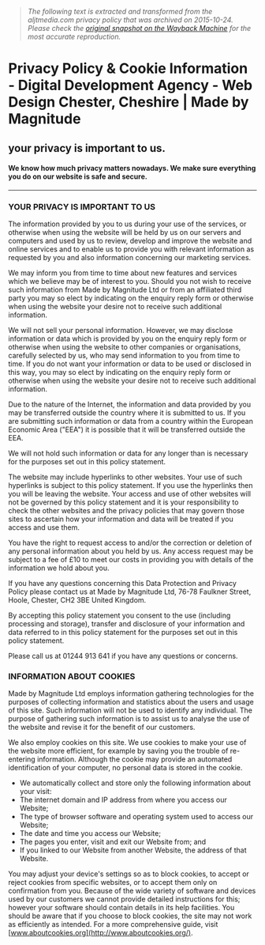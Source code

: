 > *The following text is extracted and transformed from the aljtmedia.com privacy policy that was archived on 2015-10-24. Please check the [original snapshot on the Wayback Machine](https://web.archive.org/web/20151024020037id_/http%3A//www.madebymagnitude.com/privacy-and-cookies) for the most accurate reproduction.*

# Privacy Policy & Cookie Information - Digital Development Agency - Web Design Chester, Cheshire | Made by Magnitude

## your privacy is important to us.

#### We know how much privacy matters nowadays. We make sure everything you do on our website is safe and secure.

* * *

### YOUR PRIVACY IS IMPORTANT TO US

The information provided by you to us during your use of the services, or otherwise when using the website will be held by us on our servers and computers and used by us to review, develop and improve the website and online services and to enable us to provide you with relevant information as requested by you and also information concerning our marketing services.

We may inform you from time to time about new features and services which we believe may be of interest to you. Should you not wish to receive such information from Made by Magnitude Ltd or from an affiliated third party you may so elect by indicating on the enquiry reply form or otherwise when using the website your desire not to receive such additional information.

We will not sell your personal information. However, we may disclose information or data which is provided by you on the enquiry reply form or otherwise when using the website to other companies or organisations, carefully selected by us, who may send information to you from time to time. If you do not want your information or data to be used or disclosed in this way, you may so elect by indicating on the enquiry reply form or otherwise when using the website your desire not to receive such additional information.

Due to the nature of the Internet, the information and data provided by you may be transferred outside the country where it is submitted to us. If you are submitting such information or data from a country within the European Economic Area ("EEA") it is possible that it will be transferred outside the EEA.

We will not hold such information or data for any longer than is necessary for the purposes set out in this policy statement.

The website may include hyperlinks to other websites. Your use of such hyperlinks is subject to this policy statement. If you use the hyperlinks then you will be leaving the website. Your access and use of other websites will not be governed by this policy statement and it is your responsibility to check the other websites and the privacy policies that may govern those sites to ascertain how your information and data will be treated if you access and use them.

You have the right to request access to and/or the correction or deletion of any personal information about you held by us. Any access request may be subject to a fee of £10 to meet our costs in providing you with details of the information we hold about you.

If you have any questions concerning this Data Protection and Privacy Policy please contact us at Made by Magnitude Ltd, 76-78 Faulkner Street, Hoole, Chester, CH2 3BE United Kingdom.

By accepting this policy statement you consent to the use (including processing and storage), transfer and disclosure of your information and data referred to in this policy statement for the purposes set out in this policy statement.

Please call us at 01244 913 641 if you have any questions or concerns.

### INFORMATION ABOUT COOKIES

Made by Magnitude Ltd employs information gathering technologies for the purposes of collecting information and statistics about the users and usage of this site. Such information will not be used to identify any individual. The purpose of gathering such information is to assist us to analyse the use of the website and revise it for the benefit of our customers.

We also employ cookies on this site. We use cookies to make your use of the website more efficient, for example by saving you the trouble of re-entering information. Although the cookie may provide an automated identification of your computer, no personal data is stored in the cookie.

  * We automatically collect and store only the following information about your visit:
  * The internet domain and IP address from where you access our Website;
  * The type of browser software and operating system used to access our Website;
  * The date and time you access our Website;
  * The pages you enter, visit and exit our Website from; and
  * If you linked to our Website from another Website, the address of that Website.



You may adjust your device's settings so as to block cookies, to accept or reject cookies from specific websites, or to accept them only on confirmation from you. Because of the wide variety of software and devices used by our customers we cannot provide detailed instructions for this; however your software should contain details in its help facilities. You should be aware that if you choose to block cookies, the site may not work as efficiently as intended. For a more comprehensive guide, visit [www.aboutcookies.org](http://www.aboutcookies.org/).
